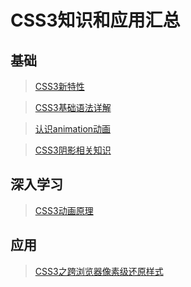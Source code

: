# CSS3知识和应用汇总

## 基础

> [CSS3新特性](知识笔记/大前端/基础/CSS/CSS3/CSS3新特性.md)

> [CSS3基础语法详解](知识笔记/大前端/基础/CSS/CSS3/CSS3基础语法详解.md)

> [认识animation动画](知识笔记/大前端/基础/CSS/CSS3/认识animation动画.md)

> [CSS3阴影相关知识](知识笔记/大前端/基础/CSS/CSS3/CSS3阴影相关知识.md)

## 深入学习

> [CSS3动画原理](知识笔记/大前端/基础/CSS/CSS3/CSS3动画原理.md)

## 应用

> [CSS3之跨浏览器像素级还原样式](知识笔记/大前端/基础/CSS/CSS3/CSS3之跨浏览器像素级还原样式.md)



